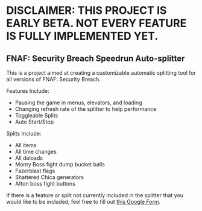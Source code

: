 # DISCLAIMER: THIS PROJECT IS EARLY BETA. NOT EVERY FEATURE IS FULLY IMPLEMENTED YET.

## FNAF: Security Breach Speedrun Auto-splitter

This is a project aimed at creating a customizable automatic splitting tool for all versions of FNAF: Security Breach.

Features Include:
- Pausing the game in menus, elevators, and loading
- Changing refresh rate of the splitter to help performance
- Toggleable Splits
- Auto Start/Stop

Splits Include:
- All items
- All time changes
- All deloads
- Monty Boss fight dump bucket balls
- Fazerblast flags
- Shattered Chica generators
- Afton boss fight buttons

If there is a feature or split not currently included in the splitter that you would like to be included, feel free to fill out [this Google Form](https://forms.gle/jxidK6RFToEXzUDe7).
